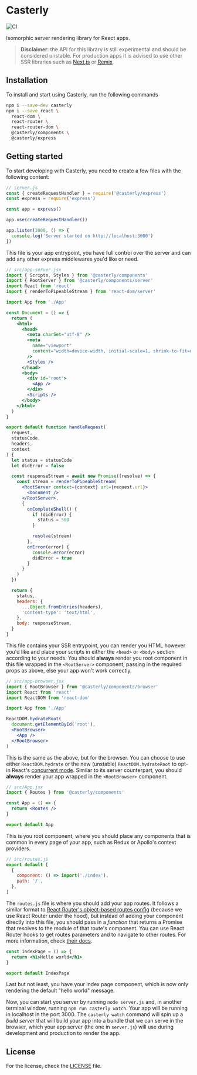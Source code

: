 # Casterly

![CI](https://github.com/lucasecdb/casterly/workflows/CI/badge.svg?branch=main)

Isomorphic server rendering library for React apps.

> **Disclaimer**: the API for this library is still experimental and should be 
> considered unstable. For production apps it is advised to use other SSR 
> libraries such as [Next.js](https://nextjs.org) or 
> [Remix](https://remix.run).

## Installation

To install and start using Casterly, run the following commands

```sh
npm i --save-dev casterly
npm i --save react \
  react-dom \
  react-router \
  react-router-dom \
  @casterly/components \
  @casterly/express
```

## Getting started

To start developing with Casterly, you need to create a few files with the 
following content:

```js
// server.js
const { createRequestHandler } = require('@casterly/express')
const express = require('express')

const app = express()

app.use(createRequestHandler())

app.listen(3000, () => {
  console.log('Server started on http://localhost:3000')
})
```

This file is your app entrypoint, you have full control over the server and can 
add any other express middlewares you'd like or need.

```jsx
// src/app-server.jsx
import { Scripts, Styles } from '@casterly/components'
import { RootServer } from '@casterly/components/server'
import React from 'react'
import { renderToPipeableStream } from 'react-dom/server'

import App from './App'

const Document = () => {
  return (
    <html>
      <head>
        <meta charSet="utf-8" />
        <meta
          name="viewport"
          content="width=device-width, initial-scale=1, shrink-to-fit=no"
        />
        <Styles />
      </head>
      <body>
        <div id="root">
          <App />
        </div>
        <Scripts />
      </body>
    </html>
  )
}

export default function handleRequest(
  request,
  statusCode,
  headers,
  context
) {
  let status = statusCode
  let didError = false

  const responseStream = await new Promise((resolve) => {
    const stream = renderToPipeableStream(
      <RootServer context={context} url={request.url}>
        <Document />
      </RootServer>,
      {
        onCompleteShell() {
          if (didError) {
            status = 500
          }

          resolve(stream)
        },
        onError(error) {
          console.error(error)
          didError = true
        }
      }
    )
  })

  return {
    status,
    headers: {
      ...Object.fromEntries(headers),
      'content-type': 'text/html',
    },
    body: responseStream,
  }
}
```

This file contains your SSR entrypoint, you can render you HTML however you'd 
like and place your scripts in either the `<head>` or `<body>` section 
according to your needs. You should **always** render you root component in 
this file wrapped in the `<RootServer>` component, passing in the required 
props as above, else your app won't work correctly.

```jsx
// src/app-browser.jsx
import { RootBrowser } from '@casterly/components/browser'
import React from 'react'
import ReactDOM from 'react-dom'

import App from './App'

ReactDOM.hydrateRoot(
  document.getElementById('root'),
  <RootBrowser>
    <App />
  </RootBrowser>
)
```

This is the same as the above, but for the browser. You can choose to use 
either `ReactDOM.hydrate` or the new (unstable) `ReactDOM.hydrateRoot` to 
opt-in React's [concurrent 
mode](https://reactjs.org/docs/concurrent-mode-intro.html).  Similar to its 
server counterpart, you should **always** render your app wrapped in the 
`<RootBrowser>` component.

```jsx
// src/App.jsx
import { Routes } from '@casterly/components'

const App = () => {
  return <Routes />
}

export default App
```

This is you root component, where you should place any components that is 
common in every page of your app, such as Redux or Apollo's context providers.

```js
// src/routes.js
export default [
  {
    component: () => import('./index'),
    path: '/',
  },
]
```

The `routes.js` file is where you should add your app routes. It follows a 
similar format to [React Router's object-based routes 
config](https://reactrouter.com/docs/en/v6/examples/route-objects) (because we 
use React Router under the hood), but instead of adding your component directly
into this file, you should pass in a *function* that returns a Promise that 
resolves to the module of that route's component. You can use React Router 
hooks to get routes parameters and to navigate to other routes.  For more 
information, check [their docs](https://reactrouter.com/docs/en/v6).

```jsx
const IndexPage = () => {
  return <h1>Hello world</h1>
}

export default IndexPage
```

Last but not least, you have your index page component, which is now only 
rendering the default "hello world" message.

Now, you can start you server by running `node server.js` and, in another 
terminal window, running `npm run casterly watch`. Your app will be running in 
localhost in the port 3000. The `casterly watch` command will spin up a *build 
server* that will build your app into a bundle that we can serve in the 
browser, which your app server (the one in `server.js`) will use during 
development and production to render the app.

## License

For the license, check the [LICENSE](./LICENSE) file.
